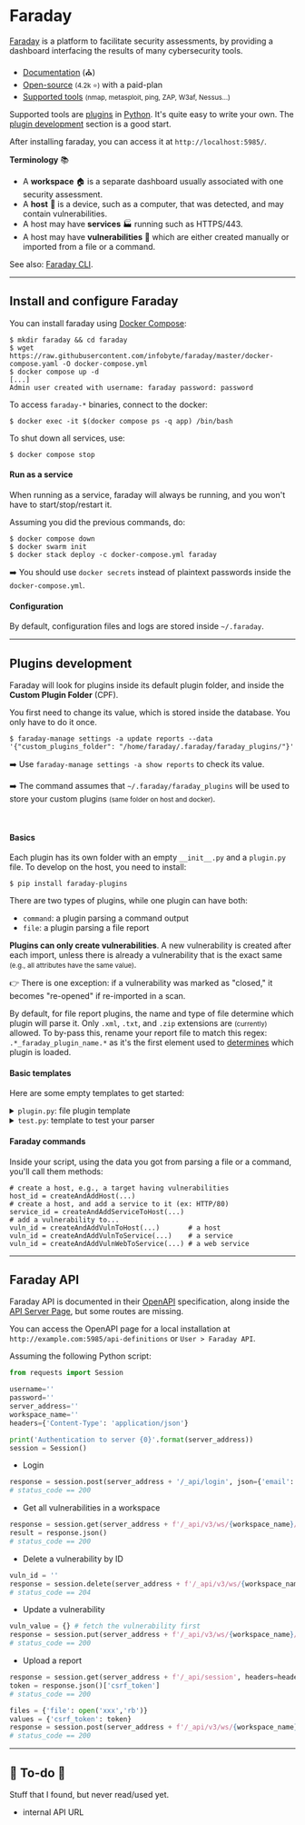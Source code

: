 # Faraday

<div class="row row-cols-lg-2"><div>

[Faraday](https://faradaysec.com/) is a platform to facilitate security assessments, by providing a dashboard interfacing the results of many cybersecurity tools.

* [Documentation](https://docs.faradaysec.com/) (⛪)
* [Open-source](https://github.com/infobyte/faraday/) <small>(4.2k ⭐)</small> with a paid-plan
* [Supported tools](https://docs.faradaysec.com/import/#supported-file-formats) <small>(nmap, metasploit, ping, ZAP, W3af, Nessus...)</small>

Supported tools are [plugins](https://github.com/infobyte/faraday_plugins) in [Python](/programming-languages/high-level/scripting/python/index.md). It's quite easy to write your own. The [plugin development](https://docs.faradaysec.com/Basic-plugin-development/) section is a good start.

After installing faraday, you can access it at `http://localhost:5985/`.
</div><div>

**Terminology** 📚

* A **workspace** 🏠 is a separate dashboard usually associated with one security assessment.
* A **host** 🧑 is a device, such as a computer, that was detected, and may contain vulnerabilities. 
* A host may have **services** 🏭 running such as HTTPS/443.
* A host may have **vulnerabilities** 🧨 which are either created manually or imported from a file or a command.

See also: [Faraday CLI](https://github.com/infobyte/faraday-cli).
</div></div>

<hr class="sep-both">

## Install and configure Faraday

<div class="row row-cols-lg-2"><div>

You can install faraday using [Docker Compose](/operating-systems/others/virtualization/docker/index.md#docker-compose-plugin):

```shell!
$ mkdir faraday && cd faraday
$ wget https://raw.githubusercontent.com/infobyte/faraday/master/docker-compose.yaml -O docker-compose.yml
$ docker compose up -d
[...]
Admin user created with username: faraday password: password
```

To access `faraday-*` binaries, connect to the docker:

```shell!
$ docker exec -it $(docker compose ps -q app) /bin/bash
```

To shut down all services, use:

```shell!
$ docker compose stop
```
</div><div>

#### Run as a service

When running as a service, faraday will always be running, and you won't have to start/stop/restart it.

Assuming you did the previous commands, do:

```shell!
$ docker compose down
$ docker swarm init
$ docker stack deploy -c docker-compose.yml faraday
```

➡️ You should use `docker secrets` instead of plaintext passwords inside the `docker-compose.yml`.

#### Configuration

By default, configuration files and logs are stored inside `~/.faraday`.
</div></div>

<hr class="sep-both">

## Plugins development

<div class="row row-cols-lg-2"><div>

Faraday will look for plugins inside its default plugin folder, and inside the **Custom Plugin Folder** (CPF). 

You first need to change its value, which is stored inside the database. You only have to do it once.

```shell!
$ faraday-manage settings -a update reports --data '{"custom_plugins_folder": "/home/faraday/.faraday/faraday_plugins/"}'
```

➡️ Use `faraday-manage settings -a show reports` to check its value.

➡️ The command assumes that `~/.faraday/faraday_plugins` will be used to store your custom plugins <small>(same folder on host and docker)</small>.

<br>

#### Basics

Each plugin has its own folder with an empty `__init__.py` and a `plugin.py` file. To develop on the host, you need to install:

```shell!
$ pip install faraday-plugins
```

There are two types of plugins, while one plugin can have both:

* `command`: a plugin parsing a command output
* `file`: a plugin parsing a file report

**Plugins can only create vulnerabilities**. A new vulnerability is created after each import, unless there is already a vulnerability that is the exact same <small>(e.g., all attributes have the same value)</small>. 

👉 There is one exception: if a vulnerability was marked as "closed," it becomes "re-opened" if re-imported in a scan.
</div><div>

By default, for file report plugins, the name and type of file determine which plugin will parse it. Only `.xml`, `.txt`, and `.zip` extensions are <small>(currently)</small> allowed. To by-pass this, rename your report file to match this regex: `.*_faraday_plugin_name.*` as it's the first element used to [determines](https://github.com/infobyte/faraday_plugins/blob/master/faraday_plugins/plugins/manager.py#L42) which plugin is loaded.

#### Basic templates

Here are some empty templates to get started:

<details class="details-n">
<summary><code>plugin.py</code>: file plugin template</summary>

```py
from faraday_plugins.plugins.plugin import PluginBase


class XXXClass(PluginBase):
    def __init__(self, *arg, **kwargs):
        super().__init__(*arg, **kwargs)
        self.id = "xxx"
        self.name = "xxx"
        self.plugin_version = "0.0.1"
        self.version = "0.0.1"

    # output is a string with all lines of the files
    # you need to parse them
    def parseOutputString(self, output):
        # read the code of others plugins to 
        # write your parser
        pass


def createPlugin(*args, **kwargs):
    return XXXClass(*args, **kwargs)

```
</details>

<details class="details-n">
<summary><code>test.py</code>: template to test your parser</summary>

While there are tools to [easily test your plugin](https://github.com/infobyte/faraday_plugins/tree/master#commands), to test your parser, you may use this sample script:

```py
# assuming we are in a plugin's folder
from pathlib import Path
# ./plugin.py contains "XXXClass"
from plugin import XXXClass

with Path('my_test_file.txt').open(**{"mode": "rb"}) as f:
	plugin = XXXClass()
	plugin.parseOutputString(f.read())
```
</details>

#### Faraday commands

Inside your script, using the data you got from parsing a file or a command, you'll call them methods:

```ini!
# create a host, e.g., a target having vulnerabilities
host_id = createAndAddHost(...)
# create a host, and add a service to it (ex: HTTP/80)
service_id = createAndAddServiceToHost(...)
# add a vulnerability to...
vuln_id = createAndAddVulnToHost(...)       # a host
vuln_id = createAndAddVulnToService(...)    # a service
vuln_id = createAndAddVulnWebToService(...) # a web service
```
</div></div>

<hr class="sep-both">

## Faraday API

<div class="row row-cols-lg-2"><div>

Faraday API is documented in their [OpenAPI](https://docs.faradaysec.com/api-swagger/) specification, along inside the [API Server Page](https://docs.faradaysec.com/API-Server/), but some routes are missing. 

You can access the OpenAPI page for a local installation at `http://example.com:5985/api-definitions` or `User > Faraday API`.

Assuming the following Python script:

```py
from requests import Session

username=''
password=''
server_address=''
workspace_name=''
headers={'Content-Type': 'application/json'}

print('Authentication to server {0}'.format(server_address))
session = Session()
```

* Login

```py
response = session.post(server_address + '/_api/login', json={'email': username, 'password': password})
# status_code == 200 
```

* Get all vulnerabilities in a workspace

```py
response = session.get(server_address + f'/_api/v3/ws/{workspace_name}/vulns', headers=headers)
result = response.json()
# status_code == 200
```
</div><div>

* Delete a vulnerability by ID

```py
vuln_id = ''
response = session.delete(server_address + f'/_api/v3/ws/{workspace_name}/vulns/{vuln_id}')
# status_code == 204
```

* Update a vulnerability

```py
vuln_value = {} # fetch the vulnerability first
response = session.put(server_address + f'/_api/v3/ws/{workspace_name}/vulns/{vuln_id}', json=vuln_value)
# status_code == 200
```

* Upload a report

```py
response = session.get(server_address + f'/_api/session', headers=headers)
token = response.json()['csrf_token']
# status_code == 200

files = {'file': open('xxx','rb')}
values = {'csrf_token': token}
response = session.post(server_address + f'/_api/v3/ws/{workspace_name}/upload_report', files=files, data=values)
# status_code == 200
```
</div></div>

<hr class="sep-both">

## 👻 To-do 👻

Stuff that I found, but never read/used yet.

<div class="row row-cols-lg-2"><div>

* internal API URL
</div><div>
</div></div>